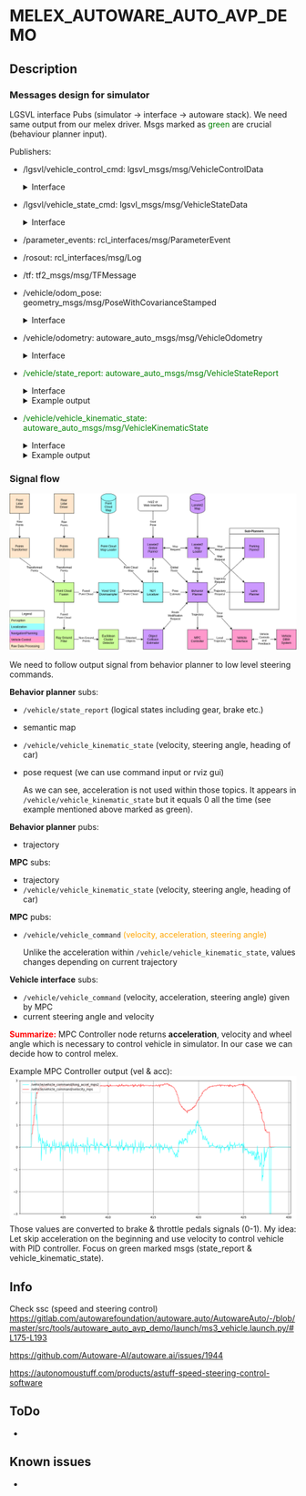 # MELEX_AUTOWARE_AUTO_AVP_DEMO

## Description
### Messages design for simulator
LGSVL interface Pubs (simulator -> interface -> autoware stack). We need same output from our melex driver. Msgs marked as <font color="green">green</font> are crucial (behaviour planner input).

Publishers:
*  /lgsvl/vehicle_control_cmd: lgsvl_msgs/msg/VehicleControlData
    <details>
    <summary>Interface</summary>
    
    ```
    std_msgs/Header header
    
    float32 acceleration_pct  # 0 to 1
    float32 braking_pct  # 0 to 1
    float32 target_wheel_angle  # radians
    float32 target_wheel_angular_rate  # radians / second
    uint8 target_gear
    
    uint8 GEAR_NEUTRAL = 0
    uint8 GEAR_DRIVE = 1
    uint8 GEAR_REVERSE = 2
    uint8 GEAR_PARKING = 3
    uint8 GEAR_LOW = 4
    ```
    </details>

*  /lgsvl/vehicle_state_cmd: lgsvl_msgs/msg/VehicleStateData
    <details>
    <summary>Interface</summary>
    
    ```
    std_msgs/Header header

    uint8 blinker_state
    uint8 headlight_state
    uint8 wiper_state
    uint8 current_gear
    uint8 vehicle_mode
    bool hand_brake_active
    bool horn_active
    bool autonomous_mode_active
    
    uint8 BLINKERS_OFF = 0
    uint8 BLINKERS_LEFT = 1
    uint8 BLINKERS_RIGHT = 2
    uint8 BLINKERS_HAZARD = 3
    
    uint8 HEADLIGHTS_OFF = 0
    uint8 HEADLIGHTS_LOW = 1
    uint8 HEADLIGHTS_HIGH = 2
    
    uint8 WIPERS_OFF = 0
    uint8 WIPERS_LOW = 1
    uint8 WIPERS_MED = 2
    uint8 WIPERS_HIGH = 3
    
    uint8 GEAR_NEUTRAL = 0
    uint8 GEAR_DRIVE = 1
    uint8 GEAR_REVERSE = 2
    uint8 GEAR_PARKING = 3
    uint8 GEAR_LOW = 4
    
    uint8 VEHICLE_MODE_COMPLETE_MANUAL = 0
    uint8 VEHICLE_MODE_COMPLETE_AUTO_DRIVE = 1
    uint8 VEHICLE_MODE_AUTO_STEER_ONLY = 2
    uint8 VEHICLE_MODE_AUTO_SPEED_ONLY = 3
    uint8 VEHICLE_MODE_EMERGENCY_MODE = 4
    ```
    </details>

*  /parameter_events: rcl_interfaces/msg/ParameterEvent
*  /rosout: rcl_interfaces/msg/Log
*  /tf: tf2_msgs/msg/TFMessage
*  /vehicle/odom_pose: geometry_msgs/msg/PoseWithCovarianceStamped
    <details>
    <summary>Interface</summary>
    
    ```
    std_msgs/Header header
    PoseWithCovariance pose
    ```
    </details>   

*   /vehicle/odometry: autoware_auto_msgs/msg/VehicleOdometry
    <details>
    <summary>Interface</summary>
    
    ```
    #include "builtin_interfaces/msg/Time.idl"
    
    module autoware_auto_msgs {
      module msg {
        @verbatim (language="comment", text=
          " VehicleOdometry.msg")
        struct VehicleOdometry {
          builtin_interfaces::msg::Time stamp;
    
          @default (value=0.0)
          float velocity_mps;
    
          @default (value=0.0)
          float front_wheel_angle_rad;
    
          @default (value=0.0)
          float rear_wheel_angle_rad;
        };
      };
    };
    ```
    </details>   

*  <font color="green">/vehicle/state_report: autoware_auto_msgs/msg/VehicleStateReport</font>
    <details>
    <summary>Interface</summary>
    
    ```
    #include "builtin_interfaces/msg/Time.idl"

    module autoware_auto_msgs {
      module msg {
        module VehicleStateReport_Constants {
          const uint8 BLINKER_OFF = 1;
          const uint8 BLINKER_LEFT = 2;
          const uint8 BLINKER_RIGHT = 3;
          const uint8 BLINKER_HAZARD = 4;
          const uint8 HEADLIGHT_OFF = 1;
          const uint8 HEADLIGHT_ON = 2;
          const uint8 HEADLIGHT_HIGH = 3;
          const uint8 WIPER_OFF = 1;
          const uint8 WIPER_LOW = 2;
          const uint8 WIPER_HIGH = 3;
          const uint8 WIPER_CLEAN = 14; // Match WipersCommand::ENABLE_CLEAN
          const uint8 GEAR_DRIVE = 1;
          const uint8 GEAR_REVERSE = 2;
          const uint8 GEAR_PARK = 3;
          const uint8 GEAR_LOW = 4;
          const uint8 GEAR_NEUTRAL = 5;
          const uint8 MODE_AUTONOMOUS = 1;
          const uint8 MODE_MANUAL = 2;
          const uint8 MODE_DISENGAGED = 3;
          const uint8 MODE_NOT_READY = 4;
        };
    
        struct VehicleStateReport {
          builtin_interfaces::msg::Time stamp;
    
          @verbatim (language="comment", text=
            " 0 to 100")
          uint8 fuel;
    
          uint8 blinker;
    
          uint8 headlight;
    
          uint8 wiper;
    
          uint8 gear;
    
          uint8 mode;
    
          boolean hand_brake;
    
          boolean horn;
        };
      };
    };
    ```
    </details>
    <details>
    <summary>Example output</summary>
   
    ```
    ---
    stamp:
      sec: 0
      nanosec: 0
    fuel: 0
    blinker: 2
    headlight: 1
    wiper: 1
    gear: 1
    mode: 0
    hand_brake: false
    horn: false
    ---
    ```
    </details>  

*  <font color="green">/vehicle/vehicle_kinematic_state: autoware_auto_msgs/msg/VehicleKinematicState</font>
    <details>
    <summary>Interface</summary>
    
    ```
    #include "autoware_auto_msgs/msg/TrajectoryPoint.idl"
    #include "geometry_msgs/msg/Transform.idl"
    #include "std_msgs/msg/Header.idl"
    
    module autoware_auto_msgs {
      module msg {
        @verbatim (language="comment", text=
          " VehicleKinematicState.msg" "\n"
          " Representation of a trajectory point with timestamp for the controller")
        struct VehicleKinematicState {
          std_msgs::msg::Header header;
    
          autoware_auto_msgs::msg::TrajectoryPoint state;
    
          geometry_msgs::msg::Transform delta;
        };
      };
    };
    ```
    </details>
    <details>
    <summary>Example output</summary>
   Example acquired during driving.
   
   ```
   ---
   header:
     stamp:
       sec: 1627304034
       nanosec: 547711744
     frame_id: odom
   state:
     time_from_start:
       sec: 0
       nanosec: 0
     x: 46.602638244628906
     y: 44.43940734863281
     heading:
       real: 0.9631139039993286
       imag: 0.2690940499305725
     longitudinal_velocity_mps: 7.514681339263916
     lateral_velocity_mps: 0.0
     acceleration_mps2: 0.0
     heading_rate_rps: -0.004081131890416145
     front_wheel_angle_rad: 0.0
     rear_wheel_angle_rad: 0.0
   delta:
     translation:
       x: 0.0
       y: 0.0
       z: 0.0
     rotation:
       x: 0.0
       y: 0.0
       z: 0.0
       w: 1.0
   ---
   ```
    </details>  

### Signal flow 

![AVP_Architecture](images/AVP_Architecture.png)

We need to follow output signal from behavior planner to low level steering commands.

**Behavior planner** subs: 
* `/vehicle/state_report` (logical states including gear, brake etc.)
* semantic map
* `/vehicle/vehicle_kinematic_state` (velocity, steering angle, heading of car)
* pose request (we can use command input or rviz gui)

   As we can see, acceleration is not used within those topics. It appears in `/vehicle/vehicle_kinematic_state` but it 
   equals 0 all the time (see example mentioned above marked as green). 

**Behavior planner** pubs: 
* trajectory

**MPC** subs:
* trajectory
* `/vehicle/vehicle_kinematic_state` (velocity, steering angle, heading of car)

**MPC** pubs:
* `/vehicle/vehicle_command` <font color="orange">(velocity, acceleration, steering angle)</font>

   Unlike the acceleration within `/vehicle/vehicle_kinematic_state`, values changes depending on current trajectory

**Vehicle interface** subs:
* `/vehicle/vehicle_command` (velocity, acceleration, steering angle) given by MPC
* current steering angle and velocity

<font color="red">**Summarize:**</font>
MPC Controller node returns **acceleration**, velocity and wheel angle which is necessary to control vehicle in simulator.
In our case we can decide how to control melex.

Example MPC Controller output (vel & acc):
![AVP_Architecture](images/mpc_vel_acc_output.png)
Those values are converted to brake & throttle pedals signals (0-1). My idea: Let skip acceleration on the beginning 
and use velocity to control vehicle with PID controller. Focus on green marked msgs (state_report & vehicle_kinematic_state).


## Info
Check ssc (speed and steering control)
https://gitlab.com/autowarefoundation/autoware.auto/AutowareAuto/-/blob/master/src/tools/autoware_auto_avp_demo/launch/ms3_vehicle.launch.py/#L175-L193

https://github.com/Autoware-AI/autoware.ai/issues/1944

https://autonomoustuff.com/products/astuff-speed-steering-control-software



## ToDo
*

## Known issues
*